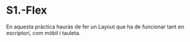 # S1.-Flex
En aquesta pràctica hauràs de fer un Layout que ha de funcionar tant en escriptori, com mòbil i tauleta.
